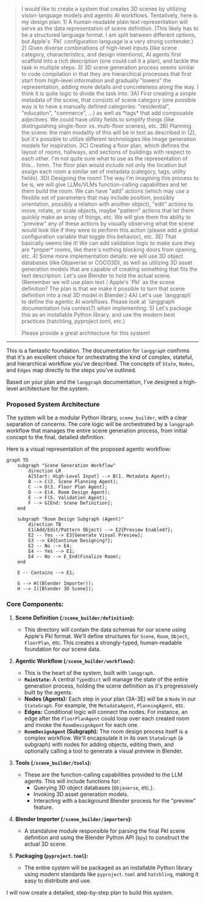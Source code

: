<blockquote>
I would like to create a system that creates 3D scenes by utilizing vision-language models and agentic AI workflows. Tentatively, here is my design plan: 
1) A human-readable plain text representation will serve as the data representation of scene definition. (This likely has to be a structured language format. I am split between different options, but Apple's `Pkl` configuration language is a very strong contender.)
2) Given diverse combinations of high-level inputs (like scene category, characteristics, and design intentions), AI agents first scaffold into a rich description (one could call it a plan), and tackle the task in multiple steps.
3) 3D scene generation process seems similar to code compilation in that they are hierarchical processes that first start from high-level information and gradually "lowers" the representation, adding more details and concreteness along the way. I think it is quite logic to divide the task into:
  3A) First creating a simple metadata of the scene, that consists of scene category (one possible way is to have a manually defined categories: "residential", "education", "commerce", ...) as well as *tags* that add composable adjectives. We could have utility fields to simplify things (like distinguishing single-floor vs. multi-floor scenes), etc. 
  3B) Planning the scene: the main modality of this will be in text as described in (2), but it's possible to utilize different technologies like image generation models for inspiration. 
  3C) Creating a floor plan, which defines the layout of rooms, hallways, and sections of buildings with respect to each other. I'm not quite sure what to use as the representation of this... hmm. The floor plan would include not only the location but assign each room a similar set of metadata (category, tags, utility fields). 
  3D) Designing the room! The way I'm imagining this process to be is, we will give LLMs/VLMs function-calling capabilities and let them build the room. We can have "add" actions (which may use a flexible set of parameters that may include position, possibly orientation, possibly a relation with another object), "edit" actions to move, rotate, or scale objects, maybe "pattern" actions that let them quickly make an array of things, etc. We will give them the ability to "preview" any of these actions by visually observing what the scene would look like if they were to perform this action (please add a global configuration variable that toggle this behavior), etc. 
  3E) That basically seems like it! We can add validation logic to make sure they are *proper* rooms, like there's nothing blocking doors from opening, etc. 
4) Some more implementation details: we will use 3D object databases (like Objaverse or COCO3D), as well as utilizing 3D asset generation models that are capable of creating something that fits the text description. Let's use Blender to hold the actual scene. (Remember we will use plain text / Apple's `Pkl` as the scene definition? The plan is that we make it possible to turn that scene definition into a real 3D model in Blender.)
  4A) Let's use `langgraph` to define the agentic AI workflows. Please look at `langgraph` documentation (via context7) when implementing.
5) Let's package this as an installable Python library, and use the modern best practices (hatchling, pyproject.toml, etc.)

Please provide a great architecture for this system!
</blockquote>

---

This is a fantastic foundation. The documentation for `langgraph` confirms that it's an excellent choice for orchestrating the kind of complex, stateful, and hierarchical workflow you've described. The concepts of `State`, `Nodes`, and `Edges` map directly to the steps you've outlined.

Based on your plan and the `langgraph` documentation, I've designed a high-level architecture for the system.

### Proposed System Architecture

The system will be a modular Python library, `scene_builder`, with a clear separation of concerns. The core logic will be orchestrated by a `langgraph` workflow that manages the entire scene generation process, from initial concept to the final, detailed definition.

Here is a visual representation of the proposed agentic workflow:

```mermaid
graph TD
    subgraph "Scene Generation Workflow"
        direction LR
        A[Start: High-Level Input] --> B(1. Metadata Agent);
        B --> C(2. Scene Planning Agent);
        C --> D(3. Floor Plan Agent);
        D --> E(4. Room Design Agent);
        E --> F(5. Validation Agent);
        F --> G[End: Scene Definition];
    end

    subgraph "Room Design Subgraph (Agent)"
        direction TB
        E1(Add/Edit/Pattern Object) --> E2{Preview Enabled?};
        E2 -- Yes --> E3[Generate Visual Preview];
        E3 --> E4{Continue Designing?};
        E2 -- No --> E4;
        E4 -- Yes --> E1;
        E4 -- No --> E_End(Finalize Room);
    end

    E -- Contains --> E1;

    G --> H((Blender Importer));
    H --> I([Blender 3D Scene]);

```

### Core Components:

1.  **Scene Definition (`/scene_builder/definition`):**
    *   This directory will contain the data schemas for our scene using Apple's Pkl format. We'll define structures for `Scene`, `Room`, `Object`, `FloorPlan`, etc. This creates a strongly-typed, human-readable foundation for our scene data.

2.  **Agentic Workflow (`/scene_builder/workflows`):**
    *   This is the heart of the system, built with `langgraph`.
    *   **`MainState`:** A central `TypedDict` will manage the state of the entire generation process, holding the scene definition as it's progressively built by the agents.
    *   **Nodes (Agents):** Each step in your plan (3A-3E) will be a `Node` in our `StateGraph`. For example, the `MetadataAgent`, `PlanningAgent`, etc.
    *   **Edges:** Conditional logic will connect the nodes. For instance, an edge after the `FloorPlanAgent` could loop over each created room and invoke the `RoomDesignAgent` for each one.
    *   **`RoomDesignAgent` (Subgraph):** The room design process itself is a complex workflow. We'll encapsulate it in its own `StateGraph` (a subgraph) with nodes for adding objects, editing them, and optionally calling a tool to generate a visual preview in Blender.

3.  **Tools (`/scene_builder/tools`):**
    *   These are the function-calling capabilities provided to the LLM agents. This will include functions for:
        *   Querying 3D object databases (`Objaverse`, etc.).
        *   Invoking 3D asset generation models.
        *   Interacting with a background Blender process for the "preview" feature.

4.  **Blender Importer (`/scene_builder/importers`):**
    *   A standalone module responsible for parsing the final Pkl scene definition and using the Blender Python API (`bpy`) to construct the actual 3D scene.

5.  **Packaging (`pyproject.toml`):**
    *   The entire system will be packaged as an installable Python library using modern standards like `pyproject.toml` and `hatchling`, making it easy to distribute and use.

I will now create a detailed, step-by-step plan to build this system.

